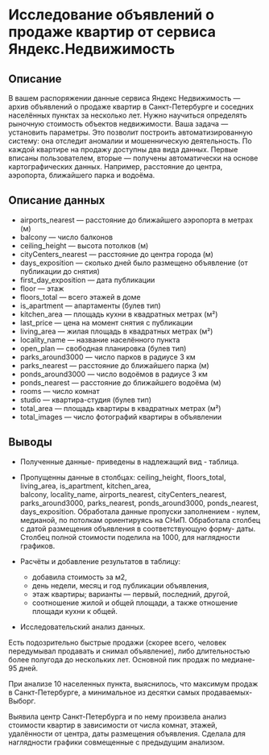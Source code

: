# Исследование объявлений о продаже квартир от сервиса Яндекс.Недвижимость
## Описание
В вашем распоряжении данные сервиса Яндекс Недвижимость — архив объявлений о продаже квартир в Санкт-Петербурге и соседних населённых пунктах за несколько лет. Нужно научиться определять рыночную стоимость объектов недвижимости. Ваша задача — установить параметры. Это позволит построить автоматизированную систему: она отследит аномалии и мошенническую деятельность.
По каждой квартире на продажу доступны два вида данных. Первые вписаны пользователем, вторые — получены автоматически на основе картографических данных. Например, расстояние до центра, аэропорта, ближайшего парка и водоёма.
## Описание данных
- airports_nearest — расстояние до ближайшего аэропорта в метрах (м)
- balcony — число балконов
- ceiling_height — высота потолков (м)
- cityCenters_nearest — расстояние до центра города (м)
- days_exposition — сколько дней было размещено объявление (от публикации до снятия)
- first_day_exposition — дата публикации
- floor — этаж
- floors_total — всего этажей в доме
- is_apartment — апартаменты (булев тип)
- kitchen_area — площадь кухни в квадратных метрах (м²)
- last_price — цена на момент снятия с публикации
- living_area — жилая площадь в квадратных метрах (м²)
- locality_name — название населённого пункта
- open_plan — свободная планировка (булев тип)
- parks_around3000 — число парков в радиусе 3 км
- parks_nearest — расстояние до ближайшего парка (м)
- ponds_around3000 — число водоёмов в радиусе 3 км
- ponds_nearest — расстояние до ближайшего водоёма (м)
- rooms — число комнат
- studio — квартира-студия (булев тип)
- total_area — площадь квартиры в квадратных метрах (м²)
- total_images — число фотографий квартиры в объявлении
## Выводы
- Полученные данные- приведены в надлежащий вид - таблица.

- Пропущенны данные в столбцах: ceiling_height, floors_total, living_area, is_apartment, kitchen_area,  
balcony, locality_name, airports_nearest, cityCenters_nearest, parks_around3000, parks_nearest, 
ponds_around3000, ponds_nearest, days_exposition.
Обработала данные пропуски заполнением - нулем, медианой, по потолкам ориентируясь на СНиП.
Обработала столбец с датой размещения объявления в соответствующую форму- даты.
Столбец полной стоимости поделила на 1000, для наглядности графиков.

- Расчёты и добавление результатов в таблицу: 
  - добавила стоимость за м2, 
  - день недели, месяц и год публикации объявления, 
  - этаж квартиры; варианты — первый, последний, другой, 
  - соотношение жилой и общей площади, а также отношение площади кухни к общей.

- Исследовательский анализ данных.

Есть подозрительно быстрые продажи (скорее всего, человек передумывал продавать и снимал объявление), либо длительностью более полугода до нескольких лет.
Основной пик продаж по медиане- 95 дней.

При анализе 10 населенных пункта, выяснилось, что максимум продаж в Санкт-Петербурге, а минимальное из десятки самых продаваемых- Выборг.

Выявила центр Санкт-Петербурга и по нему произвела анализ стоимости квартир в зависимости от числа комнат, этажей, удалённости от центра, даты размещения объявления.
Сделала для наглядности графики совмещенные с предыдущим анализом. 

